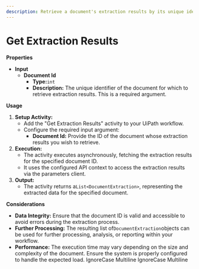 ```yaml
---
description: Retrieve a document's extraction results by its unique identifier.
---
```


# Get Extraction Results

**Properties**

* **Input**
  * **Document Id**
    * **Type:**`int`
    * **Description:** The unique identifier of the document for which to retrieve extraction results. This is a required argument.

**Usage**

1. **Setup Activity:**
   * Add the "Get Extraction Results" activity to your UiPath workflow.
   * Configure the required input argument:
     * **Document Id:** Provide the ID of the document whose extraction results you wish to retrieve.
2. **Execution:**
   * The activity executes asynchronously, fetching the extraction results for the specified document ID.
   * It uses the configured API context to access the extraction results via the parameters client.
3. **Output:**
   * The activity returns a`List<DocumentExtraction>`, representing the extracted data for the specified document.

**Considerations**

* **Data Integrity:** Ensure that the document ID is valid and accessible to avoid errors during the extraction process.
* **Further Processing:** The resulting list of`DocumentExtraction`objects can be used for further processing, analysis, or reporting within your workflow.
* **Performance:** The execution time may vary depending on the size and complexity of the document. Ensure the system is properly configured to handle the expected load.
 IgnoreCase Multiline IgnoreCase Multiline
